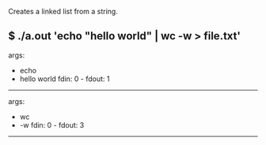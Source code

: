 Creates a linked list from a string.

$ ./a.out 'echo "hello world" | wc -w > file.txt'
---------
args:
 - echo
 - hello world
fdin: 0 - fdout: 1
---------
args:
 - wc
 - -w
fdin: 0 - fdout: 3
---------
